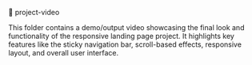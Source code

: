 🎥 project-video

This folder contains a demo/output video showcasing the final look and functionality of the responsive landing page project.
It highlights key features like the sticky navigation bar, scroll-based effects, responsive layout, and overall user interface.
